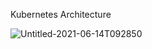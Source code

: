 Kubernetes Architecture


![Untitled-2021-06-14T092850](https://github.com/vishwajitkumar5/Kubernetes/assets/36007696/4eb02cd7-c97d-461b-84b3-c67a3c45a1fc)

